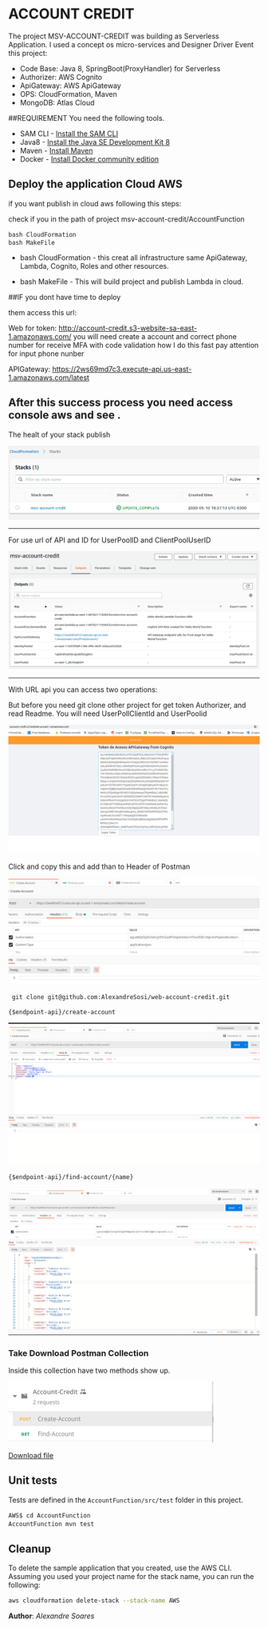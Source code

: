 # ACCOUNT CREDIT

The project MSV-ACCOUNT-CREDIT was building as Serverless Application.
I used a concept os micro-services and Designer Driver Event this project:
 * Code Base: Java 8, SpringBoot(ProxyHandler) for Serverless
 * Authorizer: AWS Cognito
 * ApiGateway: AWS ApiGateway
 * OPS: CloudFormation, Maven
 * MongoDB: Atlas Cloud

##REQUIREMENT 
You need the following tools.

* SAM CLI - [Install the SAM CLI](https://docs.aws.amazon.com/serverless-application-model/latest/developerguide/serverless-sam-cli-install.html)
* Java8 - [Install the Java SE Development Kit 8](http://www.oracle.com/technetwork/java/javase/downloads/jdk8-downloads-2133151.html)
* Maven - [Install Maven](https://maven.apache.org/install.html)
* Docker - [Install Docker community edition](https://hub.docker.com/search/?type=edition&offering=community)



## Deploy the application Cloud AWS

if you want publish in cloud aws following this steps:

check if you in the path of project msv-account-credit/AccountFunction
~~~
bash CloudFormation
bash MakeFile
~~~
 * bash CloudFormation - this creat all infrastructure same ApiGateway, Lambda, Cognito, Roles and other resources.
 
 * bash MakeFile - This will build project and publish Lambda in cloud.
 
 ##IF you dont have time to  deploy
 
 them access this url:
 
 Web for token: http://account-credit.s3-website-sa-east-1.amazonaws.com/
    you will need create a account and correct phone number for receive MFA with code validation how I do this fast
    pay attention for input phone nunber
 
 APIGateway: https://2ws69md7c3.execute-api.us-east-1.amazonaws.com/latest
 
 
 After this success process you need access console aws and see .
--- 
 The healt of your stack publish
 
 ![Screenshot](AccountFunction/docs/aws-cloudformation-1.png)

---
 For use url of API and ID for UserPoolID and ClientPoolUserID 
 
 ![Screenshot](AccountFunction/docs/aws-cloudformation-2.png)
 
 ---
 With URL api you can access two operations:
 
 But before you need git clone other project for get token Authorizer, and read Readme. You will need UserPollClientId and UserPoolid
 
  ![Screenshot](AccountFunction/docs/web-token.png)
  
  Click and copy this and add than to Header of Postman
   
   ![Screenshot](AccountFunction/docs/postman-authorization.png)
   
 
~~~
 git clone git@github.com:AlexandreSosi/web-account-credit.git
~~~
 
 
 ~~~
 {$endpoint-api}/create-account
 ~~~

  ![Screenshot](AccountFunction/docs/postman-create-account.png)
  
 ~~~
 {$endpoint-api}/find-account/{name}
 ~~~
  ![Screenshot](AccountFunction/docs/postman-find-account.png)
  
### Take Download Postman Collection

Inside this collection have two methods show up.

  ![Screenshot](AccountFunction/docs/postman--methods.png)

[Download file](AccountFunction/docs/Account-Credit.postman_collection.json)

## Unit tests

Tests are defined in the `AccountFunction/src/test` folder in this project.

```bash
AWS$ cd AccountFunction
AccountFunction mvn test
```

## Cleanup

To delete the sample application that you created, use the AWS CLI. Assuming you used your project name for the stack name, you can run the following:

```bash
aws cloudformation delete-stack --stack-name AWS
```
**Author**: _Alexandre Soares_